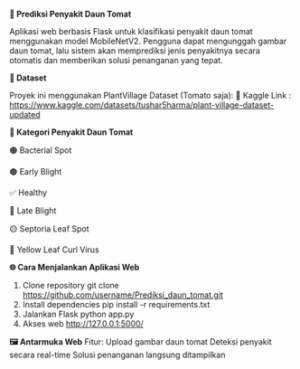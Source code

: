 **🍅 Prediksi Penyakit Daun Tomat**

Aplikasi web berbasis Flask untuk klasifikasi penyakit daun tomat menggunakan model MobileNetV2. Pengguna dapat mengunggah gambar daun tomat, lalu sistem akan memprediksi jenis penyakitnya secara otomatis dan memberikan solusi penanganan yang tepat.



**📂 Dataset**

Proyek ini menggunakan PlantVillage Dataset (Tomato saja):
🔗 Kaggle Link : https://www.kaggle.com/datasets/tushar5harma/plant-village-dataset-updated



**📌 Kategori Penyakit Daun Tomat**

🟠 Bacterial Spot

🟤 Early Blight

✅ Healthy

🔴 Late Blight

🟡 Septoria Leaf Spot

💛 Yellow Leaf Curl Virus



**🌐 Cara Menjalankan Aplikasi Web**
1. Clone repository
git clone https://github.com/username/Prediksi_daun_tomat.git
2. Install dependencies
pip install -r requirements.txt
3. Jalankan Flask
python app.py
4. Akses web
http://127.0.0.1:5000/



**🖼️ Antarmuka Web**
Fitur:
Upload gambar daun tomat
Deteksi penyakit secara real-time
Solusi penanganan langsung ditampilkan

